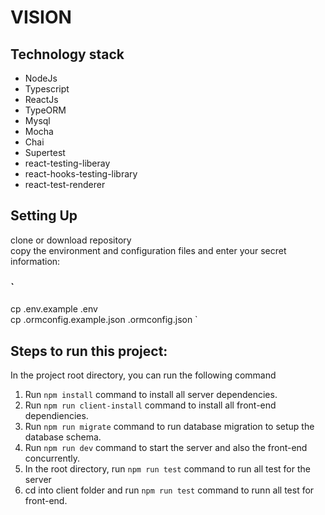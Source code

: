# VISION

## Technology stack

- NodeJs
- Typescript
- ReactJs
- TypeORM
- Mysql
- Mocha
- Chai
- Supertest
- react-testing-liberay
- react-hooks-testing-library
- react-test-renderer

## Setting Up

clone or download repository <br>
copy the environment and configuration files and enter your secret information: <br>

### `

cp .env.example .env <br>
cp .ormconfig.example.json .ormconfig.json
`

## Steps to run this project:

In the project root directory, you can run the following command

1. Run `npm install` command to install all server dependencies.
2. Run `npm run client-install` command to install all front-end dependiencies.
3. Run `npm run migrate` command to run database migration to setup the database schema.
4. Run `npm run dev` command to start the server and also the front-end concurrently.
5. In the root directory, run `npm run test` command to run all test for the server
6. cd into client folder and run `npm run test` command to runn all test for front-end.
